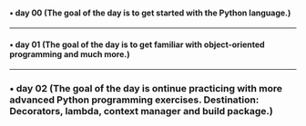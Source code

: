 #### • day 00 (The goal of the day is to get started with the Python language.)

---

#### • day 01 (The goal of the day is to get familiar with object-oriented programming and much more.)

---

### • day 02 (The goal of the day is ontinue practicing with more advanced Python programming exercises. Destination: Decorators, lambda, context manager and build package.)